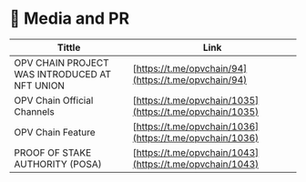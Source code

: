# 📰 Media and PR



| Tittle                                         | Link                                                     |
| ---------------------------------------------- | -------------------------------------------------------- |
| OPV CHAIN PROJECT WAS INTRODUCED AT NFT UNION  | [https://t.me/opvchain/94](https://t.me/opvchain/94)     |
| OPV Chain Official Channels                    | [https://t.me/opvchain/1035](https://t.me/opvchain/1035) |
| OPV Chain Feature                              | [https://t.me/opvchain/1036](https://t.me/opvchain/1036) |
| PROOF OF STAKE AUTHORITY (POSA)                | [https://t.me/opvchain/1043](https://t.me/opvchain/1043) |
